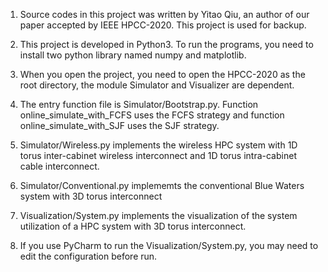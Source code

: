 1. Source codes in this project was written by Yitao Qiu, an author of our paper accepted by IEEE HPCC-2020. This project is used for backup.

2. This project is developed in Python3. To run the programs, you need to install two python library named numpy and matplotlib.

3. When you open the project, you need to open the HPCC-2020 as the root directory, the module Simulator and Visualizer are dependent.

4. The entry function file is Simulator/Bootstrap.py.
   Function online_simulate_with_FCFS uses the FCFS strategy and function online_simulate_with_SJF
   uses the SJF strategy.
   
5. Simulator/Wireless.py implements the wireless HPC system with 1D torus inter-cabinet wireless interconnect and 1D torus intra-cabinet cable interconnect.

6. Simulator/Conventional.py implememts the conventional Blue Waters system with 3D torus interconnect

7. Visualization/System.py implements the visualization of the system utilization of a HPC system with 3D torus interconnect.

8. If you use PyCharm to run the Visualization/System.py, you may need to edit the configuration before run.
